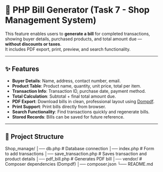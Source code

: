 # 🧾 PHP Bill Generator (Task 7 - Shop Management System)

This feature enables users to **generate a bill** for completed transactions, showing buyer details, purchased products, and total amount due — **without discounts or taxes**.  
It includes PDF export, print, preview, and search functionality.

---

## ✨ Features
- **Buyer Details**: Name, address, contact number, email.
- **Product Table**: Product name, quantity, unit price, total per item.
- **Transaction Info**: Transaction ID, purchase date, payment method.
- **Total Calculation**: Subtotal + final total amount due.
- **PDF Export**: Download bills in clean, professional layout using [Dompdf](https://github.com/dompdf/dompdf).
- **Print Support**: Print bills directly from browser.
- **Search Functionality**: Find transactions quickly and regenerate bills.
- **Stored Records**: Bills can be saved for future reference.

---

## 📂 Project Structure
Shop_manage/
│── db.php # Database connection
│── index.php # Form to add transactions
│── save_transaction.php # Saves transaction and product details
│── pdf_bill.php # Generates PDF bill
│── vendor/ # Composer dependencies (Dompdf)
│── composer.json
└── README.md

